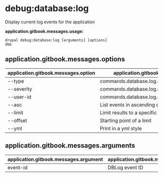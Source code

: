 # debug:database:log
Display current log events for the application

**application.gitbook.messages.usage:**
```
drupal debug:database:log [arguments] [options]
dbb
```

## application.gitbook.messages.options
application.gitbook.messages.option | application.gitbook.messages.details
-------|-------------
--type | commands.database.log.common.options.type
--severity | commands.database.log.common.options.severity
--user-id | commands.database.log.common.options.user-id
--asc | List events in ascending order
--limit | Limit results to a specific number
--offset | Starting point of a limit
--yml | Print in a yml style

## application.gitbook.messages.arguments
application.gitbook.messages.argument | application.gitbook.messages.details
---------|-------------
event-id | DBLog event ID

